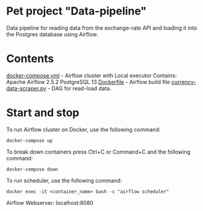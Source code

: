 # Pet project "Data-pipeline"
Data pipeline for reading data from the exchange-rate API and loading it into the Postgres database using Airflow.
# Contents
[docker-compose.yml](https://github.com/TofuDriver/data-pipeline/blob/main/docker-compose.yml) - Airflow cluster with Local executor
  Contains:
    Apache Airflow 2.5.2
    PostgreSQL 13
[Dockerfile](https://github.com/TofuDriver/data-pipeline/blob/main/airflow/Dockerfile) - Airflow build file
[currency-data-scraper.py](https://github.com/TofuDriver/data-pipeline/blob/main/airflow/dags/currency-data-scraper.py) - DAG for read-load data.
# Start and stop
To run Airflow cluster on Docker, use the following command:
```
docker-compose up
```
To break down containers press Ctrl+C or Command+C and the following command:
```
docker-compose down
```
To run scheduler, use the following command:
```
docker exec -it <container_name> bash -c "airflow scheduler"
```
Airflow Webserver: localhost:8080
